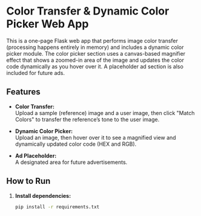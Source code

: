 # Color Transfer & Dynamic Color Picker Web App

This is a one-page Flask web app that performs image color transfer (processing happens entirely in memory) and includes a dynamic color picker module. The color picker section uses a canvas-based magnifier effect that shows a zoomed-in area of the image and updates the color code dynamically as you hover over it. A placeholder ad section is also included for future ads.

## Features

- **Color Transfer:**  
  Upload a sample (reference) image and a user image, then click "Match Colors" to transfer the reference’s tone to the user image.

- **Dynamic Color Picker:**  
  Upload an image, then hover over it to see a magnified view and dynamically updated color code (HEX and RGB).

- **Ad Placeholder:**  
  A designated area for future advertisements.

## How to Run

1. **Install dependencies:**

   ```bash
   pip install -r requirements.txt